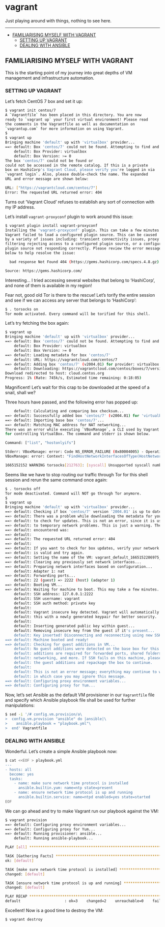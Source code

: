 # vagrant

Just playing around with things, nothing to see here.

---

- [FAMILIARISING MYSELF WITH VAGRANT](#familiarising-myself-with-vagrant)
  - [SETTING UP VAGRANT](#setting-up-vagrant)
  - [DEALING WITH ANSIBLE](#dealing-with-ansible)

## FAMILIARISING MYSELF WITH VAGRANT

This is the starting point of my journey into great depths of VM
management and infrastructure automation.

### SETTING UP VAGRANT

Let’s fetch CentOS 7 box and set it up:

```sh
$ vagrant init centos/7
A `Vagrantfile` has been placed in this directory. You are now
ready to `vagrant up` your first virtual environment! Please read
the comments in the Vagrantfile as well as documentation on
`vagrantup.com` for more information on using Vagrant.
$
$ vagrant up
Bringing machine 'default' up with 'virtualbox' provider...
==> default: Box 'centos/7' could not be found. Attempting to find and install...
    default: Box Provider: virtualbox
    default: Box Version: >= 0
The box 'centos/7' could not be found or
could not be accessed in the remote catalog. If this is a private
box on HashiCorp's Vagrant Cloud, please verify you're logged in via
`vagrant login`. Also, please double-check the name. The expanded
URL and error message are shown below:

URL: ["https://vagrantcloud.com/centos/7"]
Error: The requested URL returned error: 404
```

Turns out ‘Vagrant Cloud’ refuses to establish any sort of connection
with my IP address.

Let’s install `vagrant-proxyconf` plugin to work around this issue:

```sh
$ vagrant plugin install vagrant-proxyconf
Installing the 'vagrant-proxyconf' plugin. This can take a few minutes...
Vagrant failed to load a configured plugin source. This can be caused
by a variety of issues including: transient connectivity issues, proxy
filtering rejecting access to a configured plugin source, or a configured
plugin source not responding correctly. Please review the error message
below to help resolve the issue:

  bad response Not Found 404 (https://gems.hashicorp.com/specs.4.8.gz)

Source: https://gems.hashicorp.com/
```

Interesting… I tried accessing several websites that belong to
‘HashiCorp’, and none of them is available in my region!

Fear not, good old Tor is there to the rescue! Let’s torify the entire
session and see if we can access any server that belongs to ‘HashiCorp’:

```sh
$ . torsocks on
Tor mode activated. Every command will be torified for this shell.
```

Let’s try fetching the box again:

```sh
$ vagrant up
Bringing machine 'default' up with 'virtualbox' provider...
==> default: Box 'centos/7' could not be found. Attempting to find and install...
    default: Box Provider: virtualbox
    default: Box Version: >= 0
==> default: Loading metadata for box 'centos/7'
    default: URL: https://vagrantcloud.com/centos/7
==> default: Adding box 'centos/7' (v2004.01) for provider: virtualbox
    default: Downloading: https://vagrantcloud.com/centos/boxes/7/versions/2004.01/providers/virtualbox.box
Download redirected to host: cloud.centos.org
Progress: 1% (Rate: 745k/s, Estimated time remaining: 0:18:05)
```

Magnificent! Let’s wait for this crap to be downloaded at the speed of a
snail, shall we?

Three hours have passed, and the following error has popped up:

```sh
    default: Calculating and comparing box checksum...
==> default: Successfully added box 'centos/7' (v2004.01) for 'virtualbox'!
==> default: Importing base box 'centos/7'...
==> default: Matching MAC address for NAT networking...
There was an error while executing `VBoxManage`, a CLI used by Vagrant
for controlling VirtualBox. The command and stderr is shown below.

Command: ["list", "hostonlyifs"]

Stderr: VBoxManage: error: Code NS_ERROR_FAILURE (0x80004005) - Operation failed (extended info not available)
VBoxManage: error: Context: "FindHostNetworkInterfacesOfType(HostNetworkInterfaceType_HostOnly, ComSafeArrayAsOutParam(hostNetworkInterfaces))" at line 137 of file VBoxManageList.cpp

1665152152 WARNING torsocks[212763]: [syscall] Unsupported syscall number 315. Denying the call (in tsocks_syscall() at syscall.c:604)
```

Seems like we have to stop routing our traffic through Tor for this
shell session and rerun the same command once again:

```sh
$ . torsocks off
Tor mode deactivated. Command will NOT go through Tor anymore.
$
$ vagrant up
Bringing machine 'default' up with 'virtualbox' provider...
==> default: Checking if box 'centos/7' version '2004.01' is up to date...
==> default: There was a problem while downloading the metadata for your box
==> default: to check for updates. This is not an error, since it is usually due
==> default: to temporary network problems. This is just a warning. The problem
==> default: encountered was:
==> default:
==> default: The requested URL returned error: 404
==> default:
==> default: If you want to check for box updates, verify your network connection
==> default: is valid and try again.
==> default: Setting the name of the VM: vagrant_default_1665152286975_1895
==> default: Clearing any previously set network interfaces...
==> default: Preparing network interfaces based on configuration...
    default: Adapter 1: nat
==> default: Forwarding ports...
    default: 22 (guest) => 2222 (host) (adapter 1)
==> default: Booting VM...
==> default: Waiting for machine to boot. This may take a few minutes...
    default: SSH address: 127.0.0.1:2222
    default: SSH username: vagrant
    default: SSH auth method: private key
    default:
    default: Vagrant insecure key detected. Vagrant will automatically replace
    default: this with a newly generated keypair for better security.
    default:
    default: Inserting generated public key within guest...
    default: Removing insecure key from the guest if it's present...
    default: Key inserted! Disconnecting and reconnecting using new SSH key...
==> default: Machine booted and ready!
==> default: Checking for guest additions in VM...
    default: No guest additions were detected on the base box for this VM! Guest
    default: additions are required for forwarded ports, shared folders, host only
    default: networking, and more. If SSH fails on this machine, please install
    default: the guest additions and repackage the box to continue.
    default:
    default: This is not an error message; everything may continue to work properly,
    default: in which case you may ignore this message.
==> default: Configuring proxy environment variables...
==> default: Configuring proxy for Yum...
```

Now, let’s set Ansible as the default VM provisioner in our
`Vagrantfile` file and specify which Ansible playbook file shall be used
for further manipulations:

```sh
$ sed -i '/# config.vm.provision/a\
>  config.vm.provision "ansible" do |ansible|\
>    ansible.playbook = "playbook.yml"\
>  end' Vagrantfile
```

### DEALING WITH ANSIBLE

Wonderful. Let’s create a simple Ansible playbook now:

```sh
$ cat <<EOF > playbook.yml
---
- hosts: all
  become: yes
  tasks:
    - name: make sure network time protocol is installed
      ansible.builtin.yum: name=ntp state=present
    - name: ensure network time protocol is up and running
      ansible.builtin.service: name=ntpd enabled=yes state=started
EOF
```

We can go ahead and try to make Vagrant run our playbook against the VM:

```sh
$ vagrant provision
==> default: Configuring proxy environment variables...
==> default: Configuring proxy for Yum...
==> default: Running provisioner: ansible...
    default: Running ansible-playbook...

PLAY [all] *********************************************************************

TASK [Gathering Facts] *********************************************************
ok: [default]

TASK [make sure network time protocol is installed] ****************************
changed: [default]

TASK [ensure network time protocol is up and running] **************************
changed: [default]

PLAY RECAP *********************************************************************
default                    : ok=3    changed=2    unreachable=0    failed=0    skipped=0    rescued=0    ignored=0
```

Excellent! Now is a good time to destroy the VM:

```
$ vagrant destroy
```
